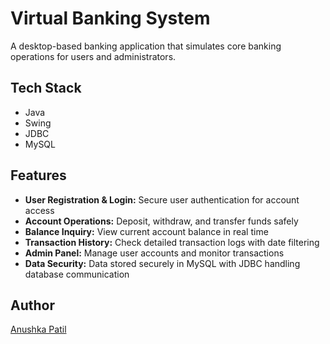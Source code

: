 # Virtual Banking System

A desktop-based banking application that simulates core banking operations for users and administrators.

## Tech Stack

- Java
- Swing
- JDBC
- MySQL

## Features

-  **User Registration & Login:** Secure user authentication for account access
-  **Account Operations:** Deposit, withdraw, and transfer funds safely
-  **Balance Inquiry:** View current account balance in real time
-  **Transaction History:** Check detailed transaction logs with date filtering
-  **Admin Panel:** Manage user accounts and monitor transactions
-  **Data Security:** Data stored securely in MySQL with JDBC handling database communication


## Author

[Anushka Patil](https://github.com/your-github-anushkaa2704)


